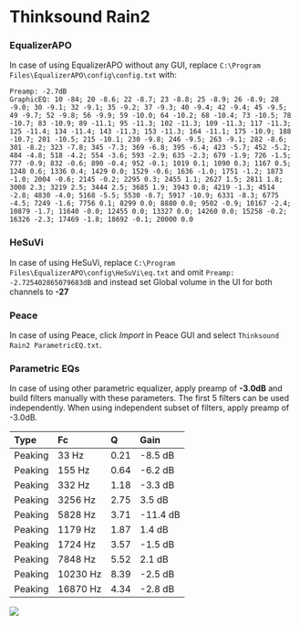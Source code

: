 # Thinksound Rain2

### EqualizerAPO
In case of using EqualizerAPO without any GUI, replace `C:\Program Files\EqualizerAPO\config\config.txt`
with:
```
Preamp: -2.7dB
GraphicEQ: 10 -84; 20 -8.6; 22 -8.7; 23 -8.8; 25 -8.9; 26 -8.9; 28 -9.0; 30 -9.1; 32 -9.1; 35 -9.2; 37 -9.3; 40 -9.4; 42 -9.4; 45 -9.5; 49 -9.7; 52 -9.8; 56 -9.9; 59 -10.0; 64 -10.2; 68 -10.4; 73 -10.5; 78 -10.7; 83 -10.9; 89 -11.1; 95 -11.3; 102 -11.3; 109 -11.3; 117 -11.3; 125 -11.4; 134 -11.4; 143 -11.3; 153 -11.3; 164 -11.1; 175 -10.9; 188 -10.7; 201 -10.5; 215 -10.1; 230 -9.8; 246 -9.5; 263 -9.1; 282 -8.6; 301 -8.2; 323 -7.8; 345 -7.3; 369 -6.8; 395 -6.4; 423 -5.7; 452 -5.2; 484 -4.8; 518 -4.2; 554 -3.6; 593 -2.9; 635 -2.3; 679 -1.9; 726 -1.5; 777 -0.9; 832 -0.6; 890 -0.4; 952 -0.1; 1019 0.1; 1090 0.3; 1167 0.5; 1248 0.6; 1336 0.4; 1429 0.0; 1529 -0.6; 1636 -1.0; 1751 -1.2; 1873 -1.0; 2004 -0.6; 2145 -0.2; 2295 0.3; 2455 1.1; 2627 1.5; 2811 1.8; 3008 2.3; 3219 2.5; 3444 2.5; 3685 1.9; 3943 0.8; 4219 -1.3; 4514 -2.8; 4830 -4.0; 5168 -5.5; 5530 -8.7; 5917 -10.9; 6331 -8.3; 6775 -4.5; 7249 -1.6; 7756 0.1; 8299 0.0; 8880 0.0; 9502 -0.9; 10167 -2.4; 10879 -1.7; 11640 -0.0; 12455 0.0; 13327 0.0; 14260 0.0; 15258 -0.2; 16326 -2.3; 17469 -1.8; 18692 -0.1; 20000 0.0
```

### HeSuVi
In case of using HeSuVi, replace `C:\Program Files\EqualizerAPO\config\HeSuVi\eq.txt` and omit `Preamp:
-2.725402865079683dB` and instead set Global volume in the UI for both channels to **-27**

### Peace
In case of using Peace, click *Import* in Peace GUI and select `Thinksound Rain2 ParametricEQ.txt`.

### Parametric EQs
In case of using other parametric equalizer, apply preamp of **-3.0dB** and build filters manually
with these parameters. The first 5 filters can be used independently.
When using independent subset of filters, apply preamp of -3.0dB.

| Type    | Fc       |    Q | Gain     |
|:--------|:---------|:-----|:---------|
| Peaking | 33 Hz    | 0.21 | -8.5 dB  |
| Peaking | 155 Hz   | 0.64 | -6.2 dB  |
| Peaking | 332 Hz   | 1.18 | -3.3 dB  |
| Peaking | 3256 Hz  | 2.75 | 3.5 dB   |
| Peaking | 5828 Hz  | 3.71 | -11.4 dB |
| Peaking | 1179 Hz  | 1.87 | 1.4 dB   |
| Peaking | 1724 Hz  | 3.57 | -1.5 dB  |
| Peaking | 7848 Hz  | 5.52 | 2.1 dB   |
| Peaking | 10230 Hz | 8.39 | -2.5 dB  |
| Peaking | 16870 Hz | 4.34 | -2.8 dB  |

![](https://raw.githubusercontent.com/jaakkopasanen/AutoEq/master/results/innerfidelity/sbaf-serious/Thinksound%20Rain2/Thinksound%20Rain2.png)